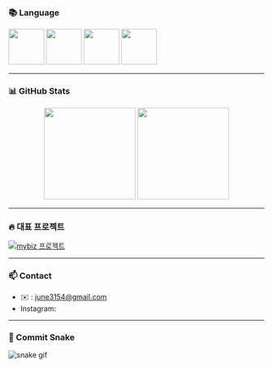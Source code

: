 
<!-- 컴퓨터 언어 -->
### 📚 Language
<p>
    <img src="https://cdn.jsdelivr.net/gh/devicons/devicon@latest/icons/c/c-original.svg" width="70" height="70" />
    <img src="https://cdn.jsdelivr.net/gh/devicons/devicon@latest/icons/html5/html5-original.svg" width="70" height="70" />
    <img src="https://cdn.jsdelivr.net/gh/devicons/devicon@latest/icons/css3/css3-original.svg" width="70" height="70" />          
    <img src="https://cdn.jsdelivr.net/gh/devicons/devicon@latest/icons/javascript/javascript-original.svg" width="70" height="70" />     
</p>

---

<!-- 통계 -->
### 📊 GitHub Stats
<div align="center">
  <img src="https://github-readme-stats.vercel.app/api?username=gyulorange&show_icons=true&theme=tokyonight" height="180px"/>
  <img src="https://github-readme-stats.vercel.app/api/top-langs/?username=gyulorange&layout=compact&theme=tokyonight" height="180px"/>
</div>

---

<!-- 대표 프로젝트 (원할 경우) -->
### 🔥 대표 프로젝트
[![mybiz 프로젝트](https://github-readme-stats.vercel.app/api/pin/?username=gyulorange&repo=mybiz&theme=tokyonight)](https://github.com/gyulorange/mybiz)

---

<!-- 연락 방법 -->
### 📫 Contact
- ✉️ : june3154@gmail.com
- Instagram:

---

<!-- 커밋 히스토리 애니메이션 -->
### 🐍 Commit Snake
![snake gif](https://github.com/kangjun0831)

